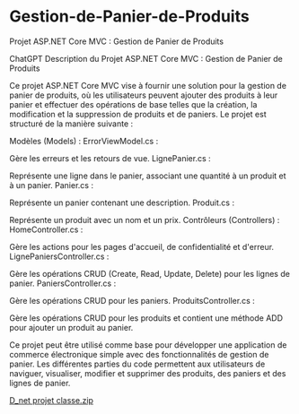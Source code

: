 # Gestion-de-Panier-de-Produits
 Projet ASP.NET Core MVC : Gestion de Panier de Produits


ChatGPT
Description du Projet ASP.NET Core MVC : Gestion de Panier de Produits

Ce projet ASP.NET Core MVC vise à fournir une solution pour la gestion de panier de produits, où les utilisateurs peuvent ajouter des produits à leur panier et effectuer des opérations de base telles que la création, la modification et la suppression de produits et de paniers. Le projet est structuré de la manière suivante :

Modèles (Models) :
ErrorViewModel.cs :

Gère les erreurs et les retours de vue.
LignePanier.cs :

Représente une ligne dans le panier, associant une quantité à un produit et à un panier.
Panier.cs :

Représente un panier contenant une description.
Produit.cs :

Représente un produit avec un nom et un prix.
Contrôleurs (Controllers) :
HomeController.cs :

Gère les actions pour les pages d'accueil, de confidentialité et d'erreur.
LignePaniersController.cs :

Gère les opérations CRUD (Create, Read, Update, Delete) pour les lignes de panier.
PaniersController.cs :

Gère les opérations CRUD pour les paniers.
ProduitsController.cs :

Gère les opérations CRUD pour les produits et contient une méthode ADD pour ajouter un produit au panier.

Ce projet peut être utilisé comme base pour développer une application de commerce électronique simple avec des fonctionnalités de gestion de panier. Les différentes parties du code permettent aux utilisateurs de naviguer, visualiser, modifier et supprimer des produits, des paniers et des lignes de panier.

[D_net projet classe.zip](https://github.com/Makkaoui-Mohammed/Gestion-de-Panier-de-Produits/files/13998091/D_net.projet.classe.zip)

